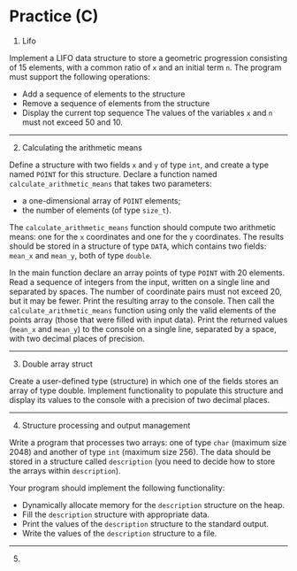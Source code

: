 # Practice (C)

1. Lifo

Implement a LIFO data structure to store a geometric progression consisting of 15 elements, with a common ratio of `x` and an initial term `n`.
The program must support the following operations:
- Add a sequence of elements to the structure
- Remove a sequence of elements from the structure
- Display the current top sequence
The values of the variables `x` and `n` must not exceed 50 and 10.
__________________________________________________________

2. Calculating the arithmetic means

Define a structure with two fields `x` and `y` of type `int`, and create a type named `POINT` for this structure.
Declare a function named `calculate_arithmetic_means` that takes two parameters:
- a one-dimensional array of `POINT` elements;
- the number of elements (of type `size_t`).

The `calculate_arithmetic_means` function should compute two arithmetic means: one for the `x` coordinates and one for the `y` coordinates. The results should be stored in a structure of type `DATA`, which contains two fields: `mean_x` and `mean_y`, both of type `double`.

In the main function declare an array points of type `POINT` with 20 elements. Read a sequence of integers from the input, written on a single line and separated by spaces. The number of coordinate pairs must not exceed 20, but it may be fewer.
Print the resulting array to the console. Then call the `calculate_arithmetic_means` function using only the valid elements of the points array (those that were filled with input data). Print the returned values (`mean_x` and `mean_y`) to the console on a single line, separated by a space, with two decimal places of precision.
__________________________________________________________

3. Double array struct

Create a user-defined type (structure) in which one of the fields stores an array of type double. Implement functionality to populate this structure and display its values to the console with a precision of two decimal places.
__________________________________________________________

4. Structure processing and output management

Write a program that processes two arrays: one of type `char` (maximum size 2048) and another of type `int` (maximum size 256). The data should be stored in a structure called `description` (you need to decide how to store the arrays within `description`).

Your program should implement the following functionality:

- Dynamically allocate memory for the `description` structure on the heap.
- Fill the `description` structure with appropriate data.
- Print the values of the `description` structure to the standard output.
- Write the values of the `description` structure to a file.
__________________________________________________________

5. 
